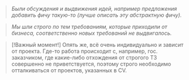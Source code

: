 > *Были обсуждения и выдвижения идей, например предложения добавить фичу такую-то      (лучше описать эту абстрактную фичу).*

> *Мы шли строго по тем требованиям, которые приходили от бизнеса, соответственно новых требований не выдвигалось.*

> [!Важный момент!]
> Опять же, всё очень индивидуально и зависит от проекта. Где-то работа происходит с, например, гос. заказчиком, где какие-либо отхождения от строгого ТЗ совершенно не приветствуется, поэтому строго необходимо отталкиваться от проектов, указанных в CV.